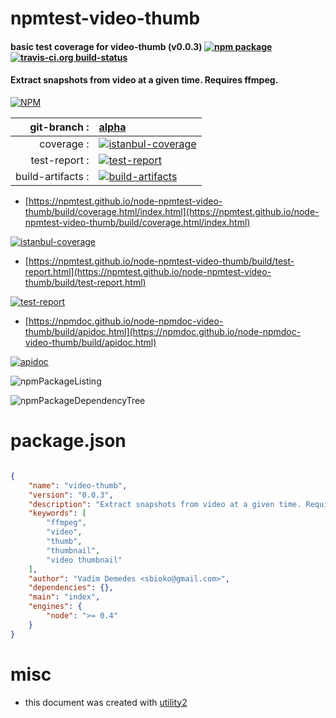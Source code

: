 # npmtest-video-thumb

#### basic test coverage for  video-thumb (v0.0.3)  [![npm package](https://img.shields.io/npm/v/npmtest-video-thumb.svg?style=flat-square)](https://www.npmjs.org/package/npmtest-video-thumb) [![travis-ci.org build-status](https://api.travis-ci.org/npmtest/node-npmtest-video-thumb.svg)](https://travis-ci.org/npmtest/node-npmtest-video-thumb)

#### Extract snapshots from video at a given time. Requires ffmpeg.

[![NPM](https://nodei.co/npm/video-thumb.png?downloads=true&downloadRank=true&stars=true)](https://www.npmjs.com/package/video-thumb)

| git-branch : | [alpha](https://github.com/npmtest/node-npmtest-video-thumb/tree/alpha)|
|--:|:--|
| coverage : | [![istanbul-coverage](https://npmtest.github.io/node-npmtest-video-thumb/build/coverage.badge.svg)](https://npmtest.github.io/node-npmtest-video-thumb/build/coverage.html/index.html)|
| test-report : | [![test-report](https://npmtest.github.io/node-npmtest-video-thumb/build/test-report.badge.svg)](https://npmtest.github.io/node-npmtest-video-thumb/build/test-report.html)|
| build-artifacts : | [![build-artifacts](https://npmtest.github.io/node-npmtest-video-thumb/glyphicons_144_folder_open.png)](https://github.com/npmtest/node-npmtest-video-thumb/tree/gh-pages/build)|

- [https://npmtest.github.io/node-npmtest-video-thumb/build/coverage.html/index.html](https://npmtest.github.io/node-npmtest-video-thumb/build/coverage.html/index.html)

[![istanbul-coverage](https://npmtest.github.io/node-npmtest-video-thumb/build/screenCapture.buildCi.browser.%252Ftmp%252Fbuild%252Fcoverage.lib.html.png)](https://npmtest.github.io/node-npmtest-video-thumb/build/coverage.html/index.html)

- [https://npmtest.github.io/node-npmtest-video-thumb/build/test-report.html](https://npmtest.github.io/node-npmtest-video-thumb/build/test-report.html)

[![test-report](https://npmtest.github.io/node-npmtest-video-thumb/build/screenCapture.buildCi.browser.%252Ftmp%252Fbuild%252Ftest-report.html.png)](https://npmtest.github.io/node-npmtest-video-thumb/build/test-report.html)

- [https://npmdoc.github.io/node-npmdoc-video-thumb/build/apidoc.html](https://npmdoc.github.io/node-npmdoc-video-thumb/build/apidoc.html)

[![apidoc](https://npmdoc.github.io/node-npmdoc-video-thumb/build/screenCapture.buildCi.browser.%252Ftmp%252Fbuild%252Fapidoc.html.png)](https://npmdoc.github.io/node-npmdoc-video-thumb/build/apidoc.html)

![npmPackageListing](https://npmtest.github.io/node-npmtest-video-thumb/build/screenCapture.npmPackageListing.svg)

![npmPackageDependencyTree](https://npmtest.github.io/node-npmtest-video-thumb/build/screenCapture.npmPackageDependencyTree.svg)



# package.json

```json

{
    "name": "video-thumb",
    "version": "0.0.3",
    "description": "Extract snapshots from video at a given time. Requires ffmpeg.",
    "keywords": [
        "ffmpeg",
        "video",
        "thumb",
        "thumbnail",
        "video thumbnail"
    ],
    "author": "Vadim Demedes <sbioko@gmail.com>",
    "dependencies": {},
    "main": "index",
    "engines": {
        "node": ">= 0.4"
    }
}
```



# misc
- this document was created with [utility2](https://github.com/kaizhu256/node-utility2)
